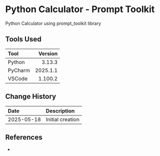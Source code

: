 # Python Calculator - Prompt Toolkit
Python Calculator using prompt_toolkit library

## Tools Used

| Tool     |  Version |
|:---------|---------:|
| Python   |   3.13.3 |
| PyCharm  | 2025.1.1 |
| VSCode   |  1.100.2 |

## Change History

| Date       | Description      |
|:-----------|:-----------------|
| 2025-05-18 | Initial creation |

## References
* []()